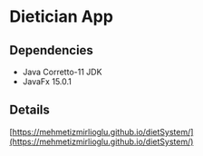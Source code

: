 # Dietician App
## Dependencies
- Java Corretto-11 JDK
- JavaFx 15.0.1
## Details
[https://mehmetizmirlioglu.github.io/dietSystem/](https://mehmetizmirlioglu.github.io/dietSystem/)
